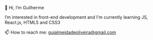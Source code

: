 👋 Hi, I’m Guilherme

I’m interested in front-end development and
I'm currently learning JS, React.js, HTML5 and CSS3

📫 How to reach me: guialmeidadeoliveira@gmail.com

<!---
AidenH30/AidenH30 is a ✨ special ✨ repository because its `README.md` (this file) appears on your GitHub profile.
You can click the Preview link to take a look at your changes.
--->
